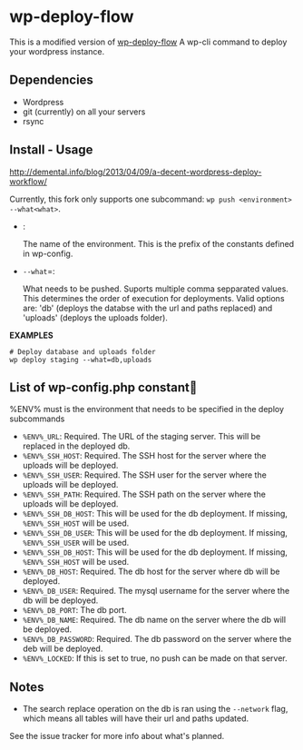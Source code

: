 # wp-deploy-flow

This is a modified version of [wp-deploy-flow](https://github.com/demental/wp-deploy-flow)
A wp-cli command to deploy your wordpress instance.

## Dependencies

* Wordpress
* git (currently) on all your servers
* rsync

## Install - Usage

http://demental.info/blog/2013/04/09/a-decent-wordpress-deploy-workflow/

Currently, this fork only supports one subcommand: `wp push <environment>
--what<what>`.

* <environment>:

	The name of the environment. This is the prefix of the constants defined in
wp-config.

* `--what`=<what>:

	What needs to be pushed. Suports multiple comma sepparated values. This
determines the order of execution for deployments. Valid options are: 'db'
(deploys the databse with the url and paths replaced) and 'uploads' (deploys
the uploads folder).

__EXAMPLES__

	# Deploy database and uploads folder
	wp deploy staging --what=db,uploads

## List of wp-config.php constant

%ENV% must is the environment that needs to be specified in the deploy
subcommands

* `%ENV%_URL`: Required. The URL of the staging server. This will be replaced in the
  deployed db.
* `%ENV%_SSH_HOST`: Required. The SSH host for the server where the uploads will be
  deployed.
* `%ENV%_SSH_USER`: Required. The SSH user for the server where the uploads will be
  deployed.
* `%ENV%_SSH_PATH`: Required. The SSH path on the server where the uploads will be
  deployed.
* `%ENV%_SSH_DB_HOST`: This will be used for the db deployment. If missing,
`%ENV%_SSH_HOST` will be used.
* `%ENV%_SSH_DB_USER`: This will be used for the db deployment. If missing,
`%ENV%_SSH_USER` will be used.
* `%ENV%_SSH_DB_HOST`: This will be used for the db deployment. If missing,
`%ENV%_SSH_HOST` will be used.
* `%ENV%_DB_HOST`: Required. The db host for the server where db will be deployed.
* `%ENV%_DB_USER`: Required. The mysql username for the server where the db will be
  deployed.
* `%ENV%_DB_PORT`: The db port.
* `%ENV%_DB_NAME`: Required. The db name on the server where the db will be
  deployed.
* `%ENV%_DB_PASSWORD`: Required. The db password on the server where the deb
  will be deployed.
* `%ENV%_LOCKED`: If this is set to true, no push can be made on that server.

## Notes

* The search replace operation on the db is ran using the `--network` flag,
  which means all tables will have their url and paths updated.

See the issue tracker for more info about what's planned.
